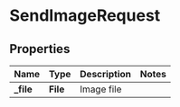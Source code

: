 

# SendImageRequest


## Properties

| Name | Type | Description | Notes |
|------------ | ------------- | ------------- | -------------|
|**_file** | **File** | Image file |  |



